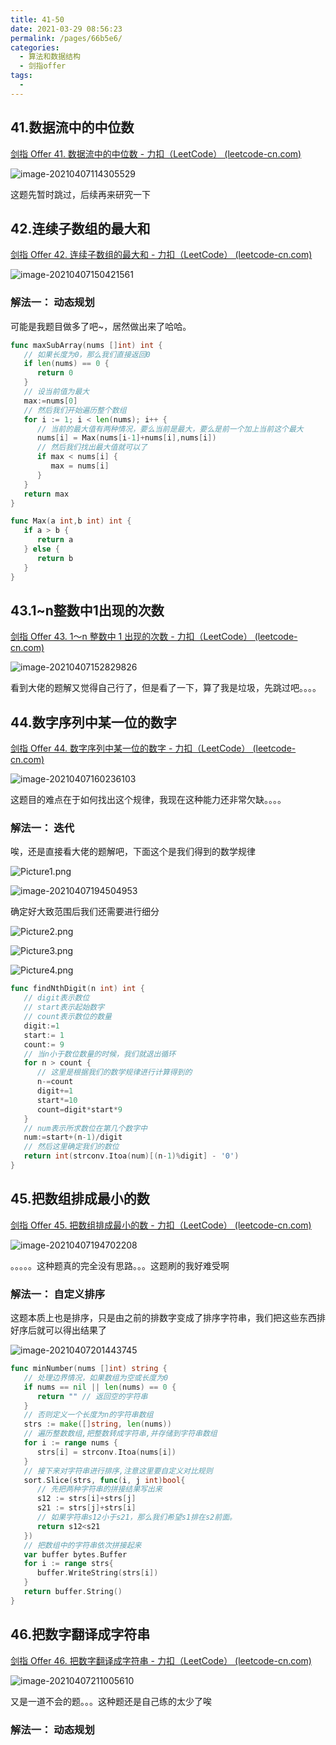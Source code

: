 ```yaml
---
title: 41-50
date: 2021-03-29 08:56:23
permalink: /pages/66b5e6/
categories:
  - 算法和数据结构
  - 剑指offer
tags:
  - 
---
```


## 41.数据流中的中位数

[剑指 Offer 41. 数据流中的中位数 - 力扣（LeetCode） (leetcode-cn.com)](https://leetcode-cn.com/problems/shu-ju-liu-zhong-de-zhong-wei-shu-lcof/)

![image-20210407114305529](https://img.xiaoyou66.com/2021/04/07/93415fa10bd13.png)

这题先暂时跳过，后续再来研究一下

## 42.连续子数组的最大和

[剑指 Offer 42. 连续子数组的最大和 - 力扣（LeetCode） (leetcode-cn.com)](https://leetcode-cn.com/problems/lian-xu-zi-shu-zu-de-zui-da-he-lcof/)

![image-20210407150421561](https://img.xiaoyou66.com/2021/04/07/f2dd3fb7fdbcd.png)

### 解法一： 动态规划

可能是我题目做多了吧~，居然做出来了哈哈。

```go
func maxSubArray(nums []int) int {
   // 如果长度为0，那么我们直接返回0
   if len(nums) == 0 {
      return 0
   }
   // 设当前值为最大
   max:=nums[0]
   // 然后我们开始遍历整个数组
   for i := 1; i < len(nums); i++ {
      // 当前的最大值有两种情况，要么当前是最大，要么是前一个加上当前这个最大
      nums[i] = Max(nums[i-1]+nums[i],nums[i])
      // 然后我们找出最大值就可以了
      if max < nums[i] {
         max = nums[i]
      }
   }
   return max
}

func Max(a int,b int) int {
   if a > b {
      return a
   } else {
      return b
   }
}
```

## 43.1~n整数中1出现的次数

[剑指 Offer 43. 1～n 整数中 1 出现的次数 - 力扣（LeetCode） (leetcode-cn.com)](https://leetcode-cn.com/problems/1nzheng-shu-zhong-1chu-xian-de-ci-shu-lcof/)

![image-20210407152829826](https://img.xiaoyou66.com/2021/04/07/c76b9766e7142.png)

看到大佬的题解又觉得自己行了，但是看了一下，算了我是垃圾，先跳过吧。。。。

## 44.数字序列中某一位的数字

[剑指 Offer 44. 数字序列中某一位的数字 - 力扣（LeetCode） (leetcode-cn.com)](https://leetcode-cn.com/problems/shu-zi-xu-lie-zhong-mou-yi-wei-de-shu-zi-lcof/)

![image-20210407160236103](https://img.xiaoyou66.com/2021/04/07/f9bbf0f116a74.png)

这题目的难点在于如何找出这个规律，我现在这种能力还非常欠缺。。。。

### 解法一： 迭代

唉，还是直接看大佬的题解吧，下面这个是我们得到的数学规律

![Picture1.png](https://img.xiaoyou66.com/2021/04/07/c8d5a9d347606.png)

![image-20210407194504953](https://img.xiaoyou66.com/2021/04/07/913d5bbda7bd5.png)

确定好大致范围后我们还需要进行细分

![Picture2.png](https://img.xiaoyou66.com/2021/04/07/23c9002c7ee6d.png)

![Picture3.png](https://img.xiaoyou66.com/2021/04/07/bfbdf30d72733.png)

![Picture4.png](https://img.xiaoyou66.com/2021/04/07/4db73feee20f7.png)

```go
func findNthDigit(n int) int {
   // digit表示数位
   // start表示起始数字
   // count表示数位的数量
   digit:=1
   start:= 1
   count:= 9
   // 当n小于数位数量的时候，我们就退出循环
   for n > count {
      // 这里是根据我们的数学规律进行计算得到的
      n-=count
      digit+=1
      start*=10
      count=digit*start*9
   }
   // num表示所求数位在第几个数字中
   num:=start+(n-1)/digit
   // 然后这里确定我们的数位
   return int(strconv.Itoa(num)[(n-1)%digit] - '0')
}
```

## 45.把数组排成最小的数

[剑指 Offer 45. 把数组排成最小的数 - 力扣（LeetCode） (leetcode-cn.com)](https://leetcode-cn.com/problems/ba-shu-zu-pai-cheng-zui-xiao-de-shu-lcof/)

![image-20210407194702208](https://img.xiaoyou66.com/2021/04/07/7550c705b2035.png)

。。。。。这种题真的完全没有思路。。。这题刷的我好难受啊

### 解法一： 自定义排序

这题本质上也是排序，只是由之前的排数字变成了排序字符串，我们把这些东西排好序后就可以得出结果了

![image-20210407201443745](https://img.xiaoyou66.com/2021/04/07/2a32c5279a888.png)

```go
func minNumber(nums []int) string {
   // 处理边界情况，如果数组为空或长度为0
   if nums == nil || len(nums) == 0 {
      return "" // 返回空的字符串
   }
   // 否则定义一个长度为n的字符串数组
   strs := make([]string, len(nums))
   // 遍历整数数组,把整数转成字符串,并存储到字符串数组
   for i := range nums {
      strs[i] = strconv.Itoa(nums[i])
   }
   // 接下来对字符串进行排序,注意这里要自定义对比规则
   sort.Slice(strs, func(i, j int)bool{
      // 先把两种字符串的拼接结果写出来
      s12 := strs[i]+strs[j]
      s21 := strs[j]+strs[i]
      // 如果字符串s12小于s21，那么我们希望s1排在s2前面。
      return s12<s21
   })
   // 把数组中的字符串依次拼接起来
   var buffer bytes.Buffer
   for i := range strs{
      buffer.WriteString(strs[i])
   }
   return buffer.String()
}
```

## 46.把数字翻译成字符串

[剑指 Offer 46. 把数字翻译成字符串 - 力扣（LeetCode） (leetcode-cn.com)](https://leetcode-cn.com/problems/ba-shu-zi-fan-yi-cheng-zi-fu-chuan-lcof/)

![image-20210407211005610](https://img.xiaoyou66.com/2021/04/07/94ad2ab5ab1f7.png)

又是一道不会的题。。。这种题还是自己练的太少了唉

### 解法一： 动态规划



